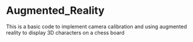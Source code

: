 # Augmented_Reality
This is a basic code to implement camera calibration and using augmented reality to display 3D characters on a chess board
